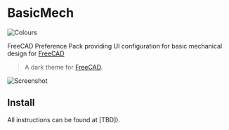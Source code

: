 # BasicMech
![Colours](resources/icons/BasicMech.png)

FreeCAD Preference Pack providing UI configuration for basic mechanical design for [FreeCAD](https://www.freecadweb.org)

> A dark theme for [FreeCAD](https://www.freecadweb.org).

![Screenshot](./screenshot.png)

## Install

All instructions can be found at [TBD]).
